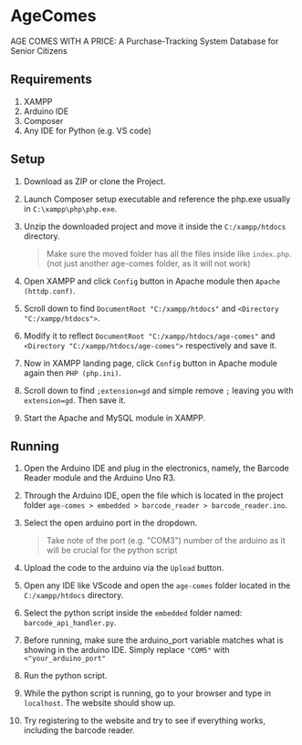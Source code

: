 # AgeComes
 AGE COMES WITH A PRICE: A Purchase-Tracking System Database for  Senior Citizens

## Requirements
1. XAMPP
2. Arduino IDE
3. Composer
4. Any IDE for Python (e.g. VS code)

## Setup
1. Download as ZIP or clone the Project.
2. Launch Composer setup executable and reference the php.exe usually in `C:\xampp\php\php.exe`.
3. Unzip the downloaded project and move it inside the `C:/xampp/htdocs` directory.
   
   > Make sure the moved folder has all the files inside like `index.php`. (not just another age-comes folder, as it will not work)
   
5. Open XAMPP and click `Config` button in Apache module then `Apache (httdp.conf)`.
6. Scroll down to find `DocumentRoot "C:/xampp/htdocs"` and `<Directory "C:/xampp/htdocs">`.
7. Modify it to reflect `DocumentRoot "C:/xampp/htdocs/age-comes"` and `<Directory "C:/xampp/htdocs/age-comes">` respectively and save it.
8. Now in XAMPP landing page, click `Config` button in Apache module again then `PHP (php.ini)`.
9. Scroll down to find `;extension=gd` and simple remove `;` leaving you with `extension=gd`. Then save it.
10. Start the Apache and MySQL module in XAMPP.

## Running
1. Open the Arduino IDE and plug in the electronics, namely, the Barcode Reader module and the Arduino Uno R3.
2. Through the Arduino IDE, open the file which is located in the project folder `age-comes > embedded > barcode_reader > barcode_reader.ino`.
3. Select the open arduino port in the dropdown.

   > Take note of the port (e.g. "COM3") number of the arduino as it will be crucial for the python script
4. Upload the code to the arduino via the `Upload` button.
5. Open any IDE like VScode and open the `age-comes` folder located in the `C:/xampp/htdocs` directory.
6. Select the python script inside the `embedded` folder named: `barcode_api_handler.py`.
7. Before running, make sure the arduino_port variable matches what is showing in the arduino IDE. Simply replace `"COM5"` with `<"your_arduino_port"`
8. Run the python script.
9. While the python script is running, go to your browser and type in `localhost`. The website should show up.
10. Try registering to the website and try to see if everything works, including the barcode reader.
